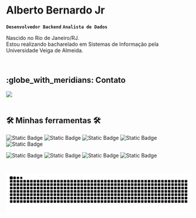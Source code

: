 #  Alberto Bernardo Jr

**`Desenvolvedor Backend`** **`Analista de Dados`**

Nascido no Rio de Janeiro/RJ.
<br>
Estou realizando bacharelado em Sistemas de Informação pela Universidade Veiga de Almeida. 

<br>

<h2> :globe_with_meridians: Contato </h2>
<div> 
  <a href="https://www.linkedin.com/in/albertobernjr/" target="_blank"><img src="https://img.shields.io/badge/-LinkedIn-%230077B5?style=for-the-badge&logo=linkedin&logoColor=white" target="_blank"></a>  
</div>

<br>

<h2> 🛠️ Minhas ferramentas 🛠️ </h2>

![Static Badge](https://img.shields.io/badge/java-orange?style=for-the-badge)
![Static Badge](https://img.shields.io/badge/mysql-blue?style=for-the-badge)
![Static Badge](https://img.shields.io/badge/Python-purple?style=for-the-badge)
![Static Badge](https://img.shields.io/badge/aws-yellow?style=for-the-badge)
![Static Badge](https://img.shields.io/badge/AWS-006400?style=plastic)


![Static Badge](https://img.shields.io/badge/github-red?style=for-the-badge)
![Static Badge](https://img.shields.io/badge/git-gray?style=for-the-badge)
![Static Badge](https://img.shields.io/badge/c-green?style=for-the-badge)
![Static Badge](https://img.shields.io/badge/vs_code-brown?style=for-the-badge)

#

<picture align="center">
  <source media="(prefers-color-scheme: dark)" srcset="https://raw.githubusercontent.com/AlbertoBernJr/AlbertoBernJr/output/github-contribution-grid-snake-dark.svg">
  <source media="(prefers-color-scheme: light)" srcset="https://raw.githubusercontent.com/AlbertoBernJr/AlbertoBernJr/output/github-contribution-grid-snake-dark.svg">
  <img align="center" alt="github contribution grid snake animation" src="https://raw.githubusercontent.com/AlbertoBernJr/AlbertoBernJr/output/github-contribution-grid-snake.svg">
</picture>
